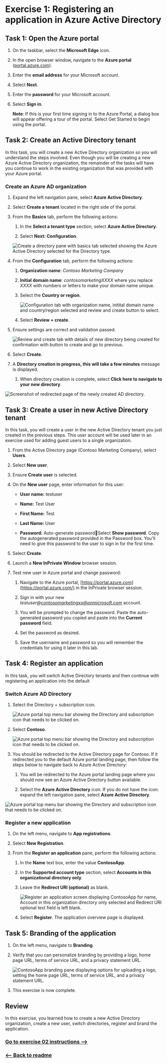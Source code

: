 # Exercise 1: Registering an application in Azure Active Directory

## Task 1: Open the Azure portal

1. On the taskbar, select the **Microsoft Edge** icon.

1. In the open browser window, navigate to the **Azure portal** ([portal.azure.com](https://portal.azure.com/)).

1. Enter the **email address** for your Microsoft account.

1. Select **Next**.

1. Enter the **password** for your Microsoft account.

1. Select **Sign in**.

    **Note**:
    If this is your first time signing in to the Azure Portal, a dialog box will appear offering a tour of the portal. Select Get Started to begin using the portal. 

## Task 2: Create an Active Directory tenant

In this task, you will create a new Active Directory organization so you will understand the steps involved. Even though you will be creating a new Azure Active Directory organization, the remainder of the tasks will have you continue to work in the existing organization that was provided with your Azure portal.
### Create an Azure AD organization

1. Expand the left navigation pane, select **Azure Active Directory**.

1. Select **Create a tenant** located in the right side of the portal.

1. From the **Basics** tab, perform the following actions:

    1. In the **Select a tenant type** section, select **Azure Active Directory**.

    1. Select **Next: Configuration**.

    ![Create a directory pane with basics tab selected showing the Azure Active Directory selected for the Directory type.](../Linked_Image_Files/l01_exercise_1_task_2_image_1.png)


1. From the **Configuration** tab, perform the following actions:

    1. **Organization name**: *Contoso Marketing Company*

    1. **Initial domain name**: *contosomarketingXXXX* where you replace *XXXX* with numbers or letters to make your domain name unique.

    1. Select the **Country or region**.

        ![Configuration tab with organization name, initital domain name and country/region selected and review and create button to select.](../Linked_Image_Files/l01_exercise_1_task_2_image_2.png)

    1. Select **Review + create**.

1. Ensure settings are correct and validation passed.

    ![Review and create tab with details of new directory being created for confirmation with button to create and go to previous.](../Linked_Image_Files/l01_exercise_1_task_2_image_3.png)

1. Select **Create**.

1. A **Directory creation in progress, this will take a few minutes** message is displayed.

    1. When directory creation is complete, select **Click here to navigate to your new directory**.

![Screenshot of redirected page of the newly created AD directory.](../Linked_Image_Files/l01_exercise_1_task_2_image_4.png)

## Task 3: Create a user in new Active Directory tenant

In this task, you will create a user in the new Active Directory tenant you just created in the previous steps. This user account will be used later in an exercise used for adding guest users to a single organization. 
1. From the Active Directory page (Contoso Marketing Company), select **Users**.

1. Select **New user**.

1. Ensure **Create user** is selected.

1. On the **New user** page, enter information for this user:

    - **User name:** testuser

    - **Name:** Test User

    - **First Name:** Test

    - **Last Name:** User

    - **Password:** Auto-generate passwordSelect **Show password**. Copy the autogenerated password provided in the Password box. You'll need to give this password to the user to sign in for the first time.

1. Select **Create**.

1. Launch a **New InPrivate Window** browser session.

1. Test new user in Azure portal and change password:

    1. Navigate to the Azure portal, [https://portal.azure.com](https://portal.azure.com/) in the InPrivate browser session.

    1. Sign in with your new *testuser@contosomarketingxx@onmicrosoft.com* account.

    1. You will be prompted to change the password. Paste the auto-generated password you copied and paste into the **Current password** field.

    1. Set the password as desired.

    1. Save the username and password so you will remember the credentials for using it later in this lab.

## Task 4: Register an application

In this task, you will switch Active Directory tenants and then continue with registering an application into the default 
### Switch Azure AD Directory

1. Select the Directory + subscription icon.

    ![Azure portal  top menu bar showing the Directory and subscription icon that needs to be clicked on.](../Linked_Image_Files/l01_exercise_1_task_4_image_1.png)

1. Select **Contoso**.

    ![Azure portal  top menu bar showing the Directory and subscription icon that needs to be clicked on.](../Linked_Image_Files/l01_exercise_1_task_4_image_2.png)

1. You should be redirected to the Active Directory page for Contoso. If it redirected you to the default Azure portal landing page, then follow the steps below to navigate back to Azure Active Directory:

    1. You will be redirected to the Azure portal landing page where you should now see an Azure Active Directory button available.

    1. Select the **Azure Active Directory** icon. If you do not have the icon: expand the left navigation pane, select **Azure Active Directory**.

![Azure portal  top menu bar showing the Directory and subscription icon that needs to be clicked on.](../Linked_Image_Files/l01_exercise_1_task_4_image_3.png)

### Register a new application

1. On the left menu, navigate to **App registrations**.

1. Select **New Registration**.

1. From the **Register an application** pane, perform the following actions:

    1. In the **Name** text box, enter the value **ContosoApp**.

    1. In the **Supported account type** section, select **Accounts in this organizational directory only**.

    1. Leave the **Redirect URI (optional)** as blank.

        ![Register an application screen displaying ContosoApp for name, Account in this organization directory only selected and Redirect URI optional text field is left blank.](../Linked_Image_Files/l01_exercise_1_task_4_image_4.png)

    1. Select **Register**. The application overview page is displayed.

## Task 5: Branding of the application

1. On the left menu, navigate to **Branding**.

1. Verify that you can personalize branding by providing a logo, home page URL, terms of service URL, and a privacy statement URL.

    ![ContosoApp branding pane displaying options for uploading a logo, setting the home page URL, terms of service URL, and a privacy statement URL.](../Linked_Image_Files/l01_exercise_1_task_5_image_1.png)

1. This exercise is now complete.

## Review

In this exercise, you learned how to create a new Active Directory organization, create a new user, switch directories, register and brand the application.


### [Go to exercise 02 instructions -->](03-Exercise-2-Implementing-authentication.md)

### [<-- Back to readme](README.md)
